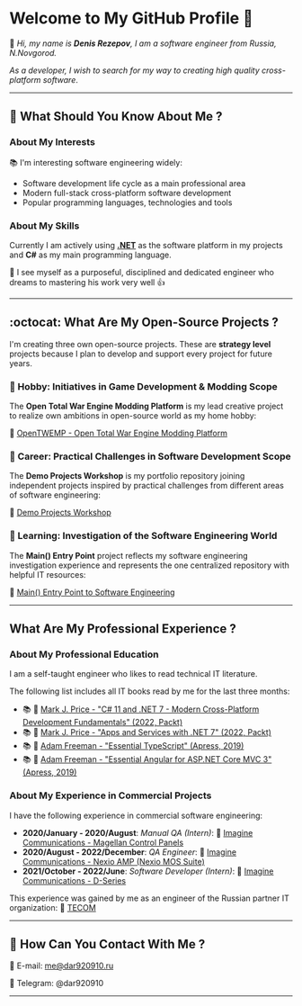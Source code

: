 # Welcome to My GitHub Profile :wave:

:speech_balloon: *Hi, my name is **Denis Rezepov**, I am a software engineer from Russia, N.Novgorod.*

*As a developer, I wish to search for my way to creating high quality cross-platform software*.

---

## :loudspeaker: What Should You Know About Me ?

### About My Interests

:books: I'm interesting software engineering widely:

- Software development life cycle as a main professional area
- Modern full-stack cross-platform software development
- Popular programming languages, technologies and tools

### About My Skills

Currently I am actively using [**.NET**](https://dotnet.microsoft.com/en-us/) as the software platform in my projects and **C#** as my main programming language.

:green_heart: I see myself as a purposeful, disciplined  and dedicated engineer who dreams to mastering his work very well :+1:

---

## :octocat: What Are My Open-Source Projects ?

I'm creating three own open-source projects. These are **strategy level** projects because I plan to develop and support every project for future years.

### :hammer: Hobby: Initiatives in Game Development & Modding Scope

The **Open Total War Engine Modding Platform** is my lead creative project to realize own ambitions in open-source world as my home hobby:

:link: [OpenTWEMP - Open Total War Engine Modding Platform](https://dar920910.github.io/OpenTWEMP-Community-Website/)

### :muscle: Career: Practical Challenges in Software Development Scope

The **Demo Projects Workshop** is my portfolio repository joining independent projects inspired by practical challenges from different areas of software engineering:

:link: [Demo Projects Workshop](https://github.com/dar920910/Demo-Projects-Workshop)

### :microscope: Learning: Investigation of the Software Engineering World

The **Main() Entry Point** project reflects my software engineering investigation experience and represents the one centralized repository with helpful IT resources:

:link: [Main() Entry Point to Software Engineering](https://github.com/dar920910/Software-Engineering-Main-Entry-Point)

---

## What Are My Professional Experience ?

### About My Professional Education

I am a self-taught engineer who likes to read technical IT literature.

The following list includes all IT books read by me for the last three months:

- :books: :link: [Mark J. Price - "C# 11 and .NET 7 - Modern Cross-Platform Development Fundamentals" (2022, Packt)](https://github.com/markjprice/cs11dotnet7)
- :books: :link: [Mark J. Price - "Apps and Services with .NET 7" (2022, Packt)](https://github.com/markjprice/apps-services-net7)
- :books: :link: [Adam Freeman - "Essential TypeScript" (Apress, 2019)](https://github.com/Apress/essential-typescript)
- :books: :link: [Adam Freeman - "Essential Angular for ASP.NET Core MVC 3" (Apress, 2019)](https://github.com/Apress/esntl-angular-for-asp.net-core-mvc-3)

### About My Experience in Commercial Projects

I have the following experience in commercial software engineering:

- **2020/January - 2020/August**: *Manual QA (Intern)*: :link: [Imagine Communications - Magellan Control Panels](https://imaginecommunications.com/product/magellan-control-panels/)
- **2020/August - 2022/December**: *QA Engineer*: :link: [Imagine Communications - Nexio AMP (Nexio MOS Suite)](https://imaginecommunications.com/product/nexio-amp/)
- **2021/October - 2022/June**: *Software Developer (Intern)*: :link: [Imagine Communications - D-Series](https://imaginecommunications.com/product/d-series/)

This experience was gained by me as an engineer of the Russian partner IT organization: :link: [TECOM](https://tecomgroup.ru/)

---

## :speech_balloon: How Can You Contact With Me ?

:email: E-mail: <me@dar920910.ru>

:calling: Telegram: @dar920910

---
